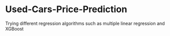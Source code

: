 # Used-Cars-Price-Prediction
Trying different regression algorithms such as multiple linear regression and XGBoost

